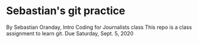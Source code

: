 # Sebastian's git practice
By Sebastian Oranday, Intro Coding for Journalists class
This repo is a class assignment to learn git. Due Saturday, Sept. 5, 2020

